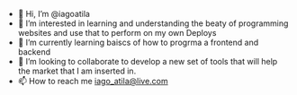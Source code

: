 - 👋 Hi, I’m @iagoatila
- 👀 I’m interested in learning and understanding the beaty of programming websites and use that to perform on my own Deploys
- 🌱 I’m currently learning baiscs of how to progrma a frontend and backend
- 💞️ I’m looking to collaborate to develop a new set of tools that will help the market that I am inserted in.
- 📫 How to reach me iago_atila@live.com
